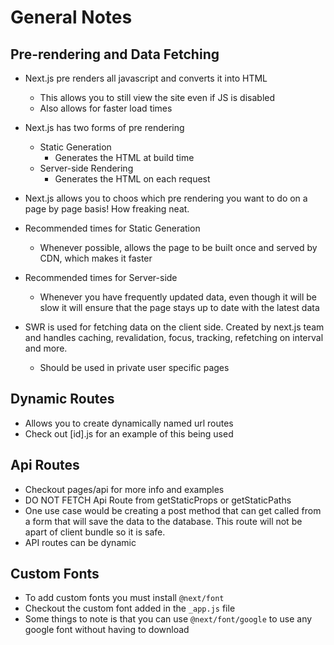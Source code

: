 # General Notes

## Pre-rendering and Data Fetching

- Next.js pre renders all javascript and converts it into HTML
  - This allows you to still view the site even if JS is disabled
  - Also allows for faster load times
- Next.js has two forms of pre rendering
  - Static Generation
    - Generates the HTML at build time
  - Server-side Rendering
    - Generates the HTML on each request
- Next.js allows you to choos which pre rendering you want to do on a page by page basis! How freaking neat.
- Recommended times for Static Generation
  - Whenever possible, allows the page to be built once and served by CDN, which makes it faster
- Recommended times for Server-side
  - Whenever you have frequently updated data, even though it will be slow it will ensure that the page stays up to date with the latest data

- SWR is used for fetching data on the client side. Created by next.js team and handles caching, revalidation, focus, tracking, refetching on interval and more.
  - Should be used in private user specific pages


## Dynamic Routes

- Allows you to create dynamically named url routes
- Check out [id].js for an example of this being used


## Api Routes

- Checkout pages/api for more info and examples
- DO NOT FETCH Api Route from getStaticProps or getStaticPaths
- One use case would be creating a post method that can get called from a form that will save the data to the database. This route will not be apart of client bundle so it is safe.
- API routes can be dynamic

## Custom Fonts

- To add custom fonts you must install `@next/font`
- Checkout the custom font added in the `_app.js` file
- Some things to note is that you can use `@next/font/google` to use any google font without having to download
